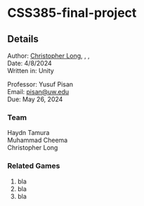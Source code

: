 # CSS385-final-project

## Details
Author: [Christopher Long](https://www.linkedin.com/in/christopher--long/), , , <br>
Date: 4/8/2024<br>
Written in: Unity<br>

Professor: Yusuf Pisan<br>
Email: pisan@uw.edu<br>
Due: May 26, 2024<br>

### Team

Haydn Tamura<br>
Muhammad Cheema<br>
Christopher Long<br>

### Related Games
1. bla
2. bla
3. bla
